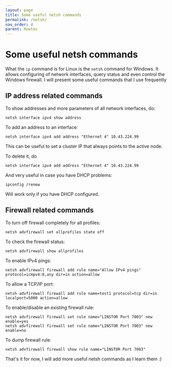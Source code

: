 ```yaml
---
layout: page
title: Some useful netsh commands
permalink: /netsh/
nav_order: 4 
parent: Howtos
---
```


# [](#header-1)Some useful netsh commands

What the ``ip`` command is for Linux is the ``netsh`` command
for Windows. It allows configuring of network interfaces,
query status and even control the Windows firewall. I will
present some useful commands that I use frequently

## IP address related commands

To show addresses and more parameters of all network interfaces, do:

    netsh interface ipv4 show address

To add an address to an interface:

    netsh interface ipv4 add address "Ethernet 4" 10.43.224.99

This can be useful to set a cluster IP that always points to
the active node.

To delete it, do

    netsh interface ipv4 add address "Ethernet 4" 10.43.224.99

And very useful in case you have DHCP problems:

    ipconfig /renew

Will work only if you have DHCP configured.

## Firewall related commands

To turn off firewall completely for all profiles:

    netsh advfirewall set allprofiles state off

To check the firewall status:

    netsh advfirewall show allprofiles

To enable IPv4 pings:

    netsh advfirewall firewall add rule name="Allow IPv4 pings" protocol=icmpv4:8,any dir=in action=allow

To allow a TCP/IP port:

    netsh advfirewall firewall add rule name=test1 protocol=tcp dir=in localport=5000 action=allow

To enable/disable an existing firewall rule:

    netsh advfirewall firewall set rule name="LINSTOR Port 7003" new enable=yes
    netsh advfirewall firewall set rule name="LINSTOR Port 7003" new enable=no

To dump firewall rule:

    netsh advfirewall firewall show rule name="LINSTOR Port 7003"

That's it for now, I will add more useful netsh commands as I
learn them :)
